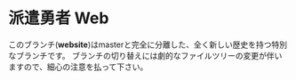 # 派遣勇者 Web

このブランチ(__website__)はmasterと完全に分離した、全く新しい歴史を持つ特別なブランチです。
ブランチの切り替えには劇的なファイルツリーの変更が伴いますので、細心の注意を払って下さい。
